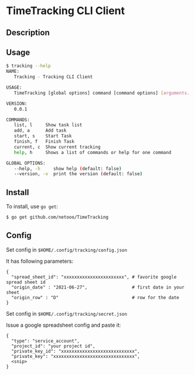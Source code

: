 # TimeTracking CLI Client
## Description

## Usage
```bash
$ tracking --help
NAME:
   Tracking - Tracking CLI Client

USAGE:
   TimeTracking [global options] command [command options] [arguments...]

VERSION:
   0.0.1

COMMANDS:
   list, l     Show task list
   add, a      Add task
   start, s    Start Task
   finish, f   Finish Task
   current, c  Show current tracking
   help, h     Shows a list of commands or help for one command

GLOBAL OPTIONS:
   --help, -h     show help (default: false)
   --version, -v  print the version (default: false)
```

## Install

To install, use `go get`:

```bash
$ go get github.com/netooo/TimeTracking
```

## Config
Set config in `$HOME/.config/tracking/config.json`

It has following parameters:
```
{
  "spread_sheet_id": "xxxxxxxxxxxxxxxxxxxxxxx", # favorite google spread sheet id
  "origin_date" : "2021-06-27",                 # first date in your sheet
  "origin_row" : "D"                            # row for the date
}
```

Set config in `$HOME/.config/tracking/secret.json` 

Issue a google spreadsheet config and paste it:
```
{
  "type": "service_account",
  "project_id": "your project id",
  "private_key_id": "xxxxxxxxxxxxxxxxxxxxxxxxxxxx",
  "private_key": "xxxxxxxxxxxxxxxxxxxxxxxxxxxxxxx",
  <snip> 
}
```